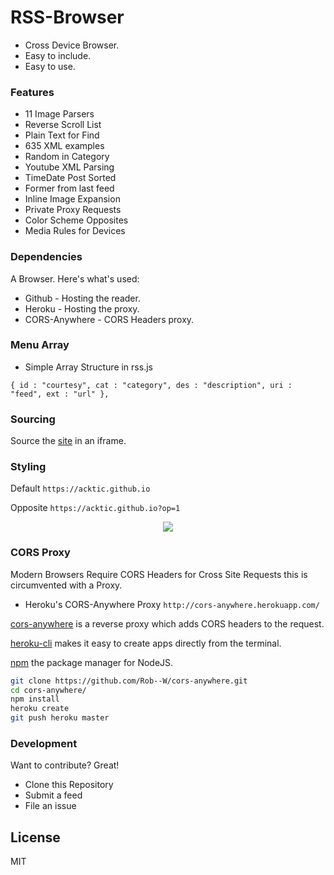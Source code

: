 # RSS-Browser

  - Cross Device Browser.
  - Easy to include.
  - Easy to use.


### Features

* 11 Image Parsers
* Reverse Scroll List
* Plain Text for Find
* 635 XML examples
* Random in Category
* Youtube XML Parsing
* TimeDate Post Sorted
* Former from last feed
* Inline Image Expansion
* Private Proxy Requests
* Color Scheme Opposites
* Media Rules for Devices


### Dependencies

A Browser. Here's what's used:

* Github - Hosting the reader.
* Heroku - Hosting the proxy.
* CORS-Anywhere - CORS Headers proxy.

### Menu Array

* Simple Array Structure in rss.js

`{ id : "courtesy", cat : "category", des : "description", uri : "feed", ext : "url" },`

### Sourcing

Source the [site](https://acktic.github.io) in an iframe.

### Styling

Default
`https://acktic.github.io`

Opposite
`https://acktic.github.io?op=1`
 
 <p align='center'><img src='https://ackti.files.wordpress.com/2020/01/8197227400950.png'></p>
 
 
### CORS Proxy

Modern Browsers Require CORS Headers for Cross Site Requests this is circumvented with a Proxy.

- Heroku's CORS-Anywhere Proxy `http://cors-anywhere.herokuapp.com/`

[cors-anywhere](https://github.com/Rob--W/cors-anywhere) is a reverse proxy which adds CORS headers to the request.

[heroku-cli](https://github.com/heroku/cli) makes it easy to create apps directly from the terminal.

[npm](https://github.com/npm/cli) the package manager for NodeJS.

```sh
git clone https://github.com/Rob--W/cors-anywhere.git
cd cors-anywhere/
npm install
heroku create
git push heroku master
```

### Development

Want to contribute? Great!
- Clone this Repository
- Submit a feed
- File an issue

License
----

MIT
